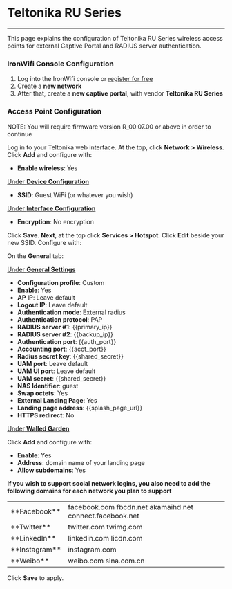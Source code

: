 # **Teltonika RU Series**

---

This page explains the configuration of Teltonika RU Series wireless access points for external Captive  Portal and RADIUS server authentication.

### IronWifi Console Configuration

1. Log into the IronWifi console or [register for free](https://console.ironwifi.com/register)
2. Create a **new network**
3. After that, create a **new captive portal**, with vendor **Teltonika RU Series**

### Access Point Configuration

NOTE: You will require firmware version R_00.07.00 or above in order to continue

Log in to your Teltonika web interface. At the top, click **Network > Wireless**. Click **Add** and configure with:

- **Enable wireless**: Yes
  
<u>Under **Device Configuration**</u>

- **SSID**: Guest WiFi (or whatever you wish)

  
<u>Under **Interface Configuration**</u>

- **Encryption**: No encryption

  
Click **Save**. **Next**, at the top click **Services &gt; Hotspot**. Click **Edit** beside your new SSID. Configure with:

On the **General** tab:

<u>Under </u>**<u>General Settings</u>**

- **Configuration profile**: Custom
- **Enable**: Yes
- **AP IP**: Leave default
- **Logout IP**: Leave default
- **Authentication mode**: External radius
- **Authentication protocol**: PAP
- **RADIUS server #1**: {{primary_ip}}
- **RADIUS server #2**: {{backup_ip}}
- **Authentication port**: {{auth_port}}
- **Accounting port**: {{acct_port}}
- **Radius secret key**: {{shared_secret}}
- **UAM port**: Leave default
- **UAM UI port**: Leave default
- **UAM secret**: {{shared_secret}}
- **NAS Identifier**: guest
- **Swap octets**: Yes
- **External Landing Page**: Yes
- **Landing page address**: {{splash_page_url}}
- **HTTPS redirect**: No

<u>Under</u>**<u> Walled Garden</u>**

Click **Add** and configure with:

- **Enable**: Yes
- **Address**: domain name of your landing page
- **Allow subdomains**: Yes

**If you wish to support social network logins, you also need to add the following domains for each network you plan to support**

<table cellspacing="1"><tbody><tr><td>**Facebook**  
</td><td>facebook.com  
fbcdn.net  
akamaihd.net  
connect.facebook.net  
  
</td></tr><tr><td>**Twitter**  
</td><td>twitter.com  
twimg.com  
  
</td></tr><tr><td>**LinkedIn**  
</td><td>linkedin.com  
licdn.com  
  
</td></tr><tr><td>**Instagram**  
</td><td>instagram.com  
  
</td></tr><tr><td>**Weibo**  
</td><td>weibo.com  
sina.com.cn  
  
</tr></tbody></table>

Click **Save** to apply.

